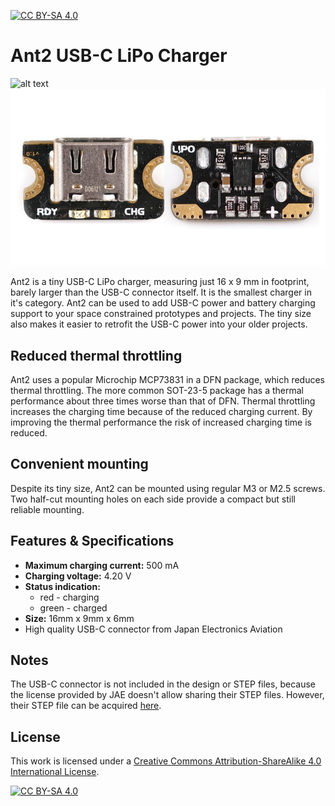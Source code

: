 [![CC BY-SA 4.0][cc-by-sa-shield]][cc-by-sa]

# Ant2 USB-C LiPo Charger

![alt text](images/ant2-lipo-charger-side-1.jpg "Ant2 USB-C LiPo Charger")
![alt text](images/Ant2-USB-C-lipo-charge-board.jpg "Ant2 USB-C LiPo Charger")


Ant2 is a tiny USB-C LiPo charger, measuring just 16 x 9 mm in footprint, barely larger than the USB-C connector itself. It is the smallest charger in it's category. Ant2 can be used to add USB-C power and battery charging support to your space constrained prototypes and projects. The tiny size also makes it easier to retrofit the USB-C power into your older projects.

## Reduced thermal throttling

Ant2 uses a popular Microchip MCP73831 in a DFN package, which reduces thermal throttling. The more common SOT-23-5 package has a thermal performance about three times worse than that of DFN. Thermal throttling increases the charging time because of the reduced charging current. By improving the thermal performance the risk of increased charging time is reduced.

## Convenient mounting

Despite its tiny size, Ant2 can be mounted using regular M3 or M2.5 screws. Two half-cut mounting holes on each side provide a compact but still reliable mounting.

## Features & Specifications

- **Maximum charging current:** 500 mA
- **Charging voltage:** 4.20 V
- **Status indication:**
	- red - charging
	- green - charged
- **Size:** 16mm x 9mm x 6mm
- High quality USB-C connector from Japan Electronics Aviation

## Notes

The USB-C connector is not included in the design or STEP files, because the license provided by JAE doesn't allow sharing their STEP files. However, their STEP file can be acquired [here](https://www.jae.com/en/connectors/series/detail/product/id=91780).

## License

This work is licensed under a
[Creative Commons Attribution-ShareAlike 4.0 International License][cc-by-sa].

[![CC BY-SA 4.0][cc-by-sa-image]][cc-by-sa]

[cc-by-sa]: http://creativecommons.org/licenses/by-sa/4.0/
[cc-by-sa-image]: https://licensebuttons.net/l/by-sa/4.0/88x31.png
[cc-by-sa-shield]: https://img.shields.io/badge/License-CC%20BY--SA%204.0-lightgrey.svg
